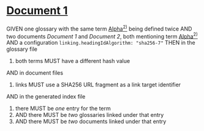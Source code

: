 # [Document 1](#sha256-2405b49)

GIVEN one glossary with the same term [Alpha][1][<sup>2)</sup>][2] being defined twice
AND two documents *Document 1* and *Document 2*, both mentioning term [Alpha][1][<sup>2)</sup>][2]
AND a configuration `linking.headingIdAlgorithm: "sha256-7"`
THEN in the glossary file

1.  both terms MUST have a different hash value

AND in document files

1.  links MUST use a SHA256 URL fragment as a link target identifier

AND in the generated index file

1.  there MUST be *one* entry for the term
2.  AND there MUST be *two* glossaries linked under that entry
3.  AND there MUST be *two* documents linked under that entry

[1]: ./glossary.md#sha256-04ac362 "First definition."

[2]: ./glossary.md#sha256-9580085 "Second definition."
